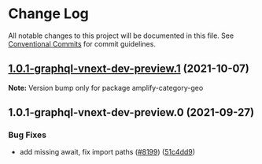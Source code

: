 # Change Log

All notable changes to this project will be documented in this file.
See [Conventional Commits](https://conventionalcommits.org) for commit guidelines.

## [1.0.1-graphql-vnext-dev-preview.1](https://github.com/aws-amplify/amplify-cli/compare/amplify-category-geo@1.0.1-graphql-vnext-dev-preview.0...amplify-category-geo@1.0.1-graphql-vnext-dev-preview.1) (2021-10-07)

**Note:** Version bump only for package amplify-category-geo





## 1.0.1-graphql-vnext-dev-preview.0 (2021-09-27)


### Bug Fixes

* add missing await, fix import paths ([#8199](https://github.com/aws-amplify/amplify-cli/issues/8199)) ([51c4dd9](https://github.com/aws-amplify/amplify-cli/commit/51c4dd9c021d894fe2c06fc005e1e1960fe4529c))
